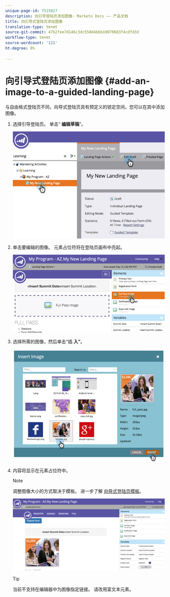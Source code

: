 ```yaml
---
unique-page-id: 7515027
description: 向引导登陆页添加图像- Marketo Docs —— 产品文档
title: 向引导式登陆页添加图像
translation-type: tm+mt
source-git-commit: 47b2fee7d146c3dc558d4bbb10070683f4cdfd3d
workflow-type: tm+mt
source-wordcount: '121'
ht-degree: 0%

---
```



# 向引导式登陆页添加图像 {#add-an-image-to-a-guided-landing-page}

与自由格式登陆页不同，向导式登陆页具有预定义的锁定空间，您可以在其中添加图像。

1. 选择引导登陆页。 单击“ **编辑草稿**”。

   ![](assets/image2015-5-19-14-3a1-3a26.png)

1. 单击要编辑的图像。 元素占位符将在登陆页画布中亮起。

   ![](assets/image2015-5-19-14-3a4-3a29.png)

1. 选择所需的图像，然后单击“插 **入”**。

   ![](assets/image2015-5-20-10-3a37-3a33.png)

1. 内容将显示在元素占位符中。

   >[!NOTE]
   >
   >调整图像大小的方式取决于模板。 进一步了解 [向导式登陆页模板](../../../../product-docs/demand-generation/landing-pages/landing-page-templates/create-a-guided-landing-page-template.md)。

   ![](assets/image2015-5-20-10-3a39-3a34.png)

   >[!TIP]
   >
   >当前不支持在编辑器中为图像指定链接。 请改用富文本元素。

